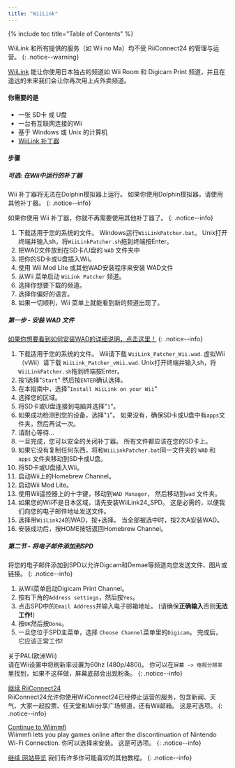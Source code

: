```yaml
---
title: "WiiLink"
---
```


{% include toc title="Table of Contents" %}

WiiLink 和所有提供的服务（如 Wii no Ma）均不受 RiiConnect24 的管理与运营。
{: .notice--warning}

[WiiLink](https://wiilink24.com/) 能让你使用日本独占的频道如 Wii Room 和 Digicam Print 频道，并且在遥远的未来我们会让你再次用上点外卖频道。

#### 你需要的是

* 一张 SD卡 或 U盘
* 一台有互联网连接的Wii
* 基于 Windows 或 Unix 的计算机
* [WiiLink 补丁器](https://github.com/WiiLink24/WiiLink24-Patcher/releases)

#### 步骤

##### 可选: 在Wii中运行的补丁器
Wii 补丁器将无法在Dolphin模拟器上运行。 如果你使用Dolphin模拟器，请使用其他补丁器。
{: .notice--info}

如果你使用 Wii 补丁器，你就不再需要使用其他补丁器了。
{: .notice--info}

1. 下载适用于您的系统的文件。 Windows运行`WiiLinkPatcher.bat`。 Unix打开终端并输入sh，将`WiiLinkPatcher.sh`拖到终端按Enter。
2. 把WAD文件放到在SD卡/U盘的 `WAD` 文件夹中
3. 把你的SD卡或U盘插入Wii。
4. 使用 Wii Mod Lite 或其他WAD安装程序来安装 WAD文件
5. 从Wii 菜单启动 `WiLink Patcher` 频道。
6. 选择你想要下载的频道。
7. 选择你偏好的语言。
8. 如果一切顺利，Wii 菜单上就能看到新的频道出现了。

##### 第一步 - 安装 WAD 文件

[如果你想要看到如何安装WAD的详细说明，点击这里！](wiimodlite)
{: .notice--info}

1. 下载适用于您的系统的文件。 Wii请下载 `WiiLink_Patcher_Wii.wad`. 虚拟Wii（vWii）请下载 `WiiLink_Patcher_vWii.wad`. Unix打开终端并输入sh，将`WiiLinkPatcher.sh`拖到终端按Enter。
2. 按1选择"`Start`" 然后按`ENTER`确认选择。
3. 在本指南中，选择"`Install WiiLink on your Wii`"
4. 选择您的区域。
5. 将SD卡或U盘连接到电脑并选择"`1`"。
6. 如果成功检测到您的设备，选择"`1`"。 如果没有，确保SD卡或U盘中有`apps`文件夹，然后再试一次。
7. 请耐心等待...
8. 一旦完成，您可以安全的关闭补丁器。 所有文件都应该在您的SD卡上。
9. 如果它没有复制任何东西，将和`WiiLinkPatcher.bat`同一文件夹的 `WAD` 和 `apps` 文件夹移动到SD卡或U盘。
10. 将SD卡或U盘插入Wii。
11. 启动Wii上的Homebrew Channel。
12. 启动Wii Mod Lite。
13. 使用Wii遥控器上的十字键，移动到`WAD Manager`， 然后移动到`wad` 文件夹。
14. 如果您的Wii不是日本区域，请先安装WiiLink24_SPD。 这是必需的，以便我们向您的电子邮件地址发送文件。
15. 选择带`WiiLink24`的WAD，按+选择。 当全部被选中时，按2次A安装WAD。
16. 安装成功后，按HOME按钮返回Homebrew Channel。

##### 第二节 - 将电子邮件添加到SPD

将您的电子邮件添加到SPD以允许Digcam和Demae等频道向您发送文件、图片或链接。
{: .notice--info}

1. 从Wii菜单启动Digicam Print Channel。
2. 按右下角的`Address settings`，然后按`Yes`。
3. 点击SPD中的`Email Address`并输入电子邮箱地址。 (请确保**正确输入**否则**无法工作!**)
4. 按`OK`然后按`Done`。
5. 一旦您位于SPD主菜单，选择 `Choose Channel`菜单里的`Digicam`。 完成后，它应该正常工作!

关于PAL(欧洲Wii)<br> 请在Wii设置中将刷新率设置为60hz (480p/480i)。 你可以在`屏幕 -> 电视分辨率`里找到，如果不这样做，屏幕底部会出现粉条。
{: .notice--info}

[继续 RiiConnect24](riiconnect24)<br> RiiConnect24允许你使用WiiConnect24已经停止运营的服务，包含新闻、天气、大家一起投票、任天堂和Mii分享广场频道，还有Wii邮箱。 这是可选项。
{: .notice--info}

[Continue to Wiimmfi](wiimmfi)<br> Wiimmfi lets you play games online after the discontinuation of Nintendo Wi-Fi Connection. 你可以选择来安装。 这是可选项。
{: .notice--info}

[继续 网站导览](site-navigation) 我们有许多你可能喜欢的其他教程。
{: .notice--info}
